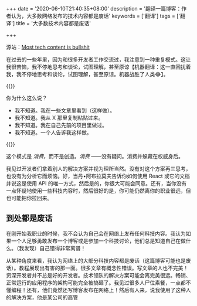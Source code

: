 +++
date = '2020-06-10T21:40:35+08:00'
description = '翻译一篇博客：作者认为，大多数网络发布的技术内容都是废话'
keywords = ['翻译']
tags = ['翻译']
title = '大多数技术内容都是废话'

+++

源站：[Most tech content is bullshit](https://www.aleksandra.codes/tech-content-consumer)

在过去的一些年里，因为和很多开发者工作交流过，我注意到一种重复模式。这让我很苦恼，我不停地思考和谈论，试图理解，甚至原谅【机器翻译：这一直困扰着我，我不停地思考和谈论，试图理解，甚至原谅。机器战胜了人类:joy:】。

{{<notice notice-info>}}

你为什么这么说？

- 我不知道。我在一些文章里看到（这样做）。
- 我不知道。我从 X 那里复制粘贴过来。
- 我不知道。我在自己先前的项目里做过。
- 我不知道。一个人告诉我这样做。

{{</notice>}}

这个模式是 *消费*，而不是创造。*消费* ——没有疑问。消费并躲藏在权威身后。

我见过开发者们拿着别人的解决方案并视为理所当然。没有对这个方案再三思考，也没有为分析它而烦恼。好，当丹•阿布拉莫夫告诉你如何使用 React 或它的文档并说这是使用 API 的唯一方式，然后是的，你很大可能会同意。还有，当你没有一点怀疑地使用一些科技内容时，然后很好的是，你可能仍然离你的职业很远，但也可能把你拉回来。

## 到处都是废话

在刚开始我职业的时候，我不会认为自己会在网络上发布任何科技内容。我认为如果一个人足够勇敢发布一个博客或是参加一个科技讨论，他们总是知道自己在做什么。（我发现）自己错得非常离谱！

从某种角度来看，我认为网络上的大部分科技内容都是废话（这篇博客可能也是废话）。教程展现出有害的那一面。很多文章有概念性错误。写文章的人也不完美！资深开发者并不总是好的开发者。技术领队的解决方案可能会离完美很远。畅销、正常运行的应用程序的架构可能完全被搞砸了。我见过很多人尸位素餐，一点都不懂编程！还有，他们竟然还写博客发布在网络上！然后有人来，说我使用了这种人的解决方案，他是某公司的高管
